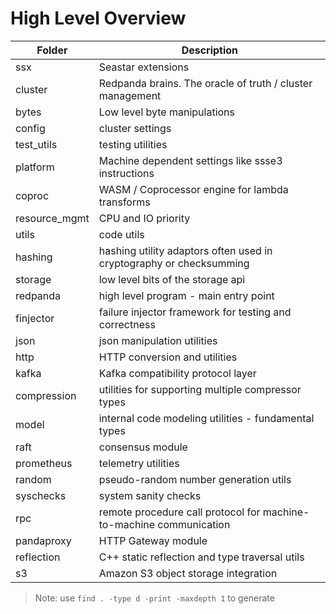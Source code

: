 # High Level Overview

| Folder          | Description |
--------------    | ----------- |
ssx             | Seastar extensions |        
cluster         | Redpanda brains. The oracle of truth / cluster management |
bytes           | Low level byte manipulations |
config          | cluster settings |
test_utils      | testing utilities |
platform        | Machine dependent settings like ssse3 instructions |
coproc          | WASM / Coprocessor engine for lambda transforms |
resource_mgmt   | CPU and IO priority | 
utils           | code utils |
hashing         | hashing utility adaptors often used in cryptography or checksumming |
storage         | low level bits of the storage api |
redpanda        | high level program - main entry point |
finjector       | failure injector framework for testing and correctness |
json            | json manipulation utilities |
http            | HTTP conversion and utilities |
kafka           | Kafka compatibility protocol layer |
compression     | utilities for supporting multiple compressor types |
model           | internal code modeling utilities - fundamental types |
raft            | consensus module |
prometheus      | telemetry utilities |
random          | pseudo-random number generation utils|
syschecks       | system sanity checks |
rpc             | remote procedure call protocol for machine-to-machine communication |
pandaproxy      | HTTP Gateway module | 
reflection      | C++ static reflection and type traversal utils |
s3              | Amazon S3 object storage integration |


> Note: use `find . -type d -print -maxdepth 1` to generate
